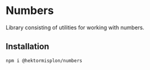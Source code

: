 # Numbers

Library consisting of utilities for working with numbers.

## Installation

`npm i @hektormisplon/numbers`
